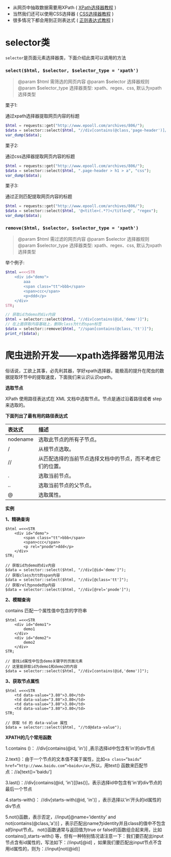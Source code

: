 - 从网页中抽取数据需要用XPath ( [XPath选择器教程](http://www.w3school.com.cn/xpath/index.asp) )
- 当然我们还可以使用CSS选择器 ( [CSS选择器教程](http://www.w3school.com.cn/cssref/css_selectors.asp) )
- 很多情况下都会用到正则表达式 ( [正则表达式教程](https://www.w3cschool.cn/regexp/) )

# selector类

`selector`是页面元素选择器类，下面介绍此类可以调用的方法

### `select($html, $selector, $selector_type = 'xpath')`

> @param $html 需筛选的网页内容
> @param $selector 选择器规则
> @param $selector_type 选择器类型: xpath、regex、css, 默认为xpath选择类型

栗子1:

通过xpath选择器提取网页内容的标题

```php
$html = requests::get("http://www.epooll.com/archives/806/");
$data = selector::select($html, "//div[contains(@class,'page-header')]//h1//a");
var_dump($data);
```

栗子2:

通过css选择器提取网页内容的标题

```php
$html = requests::get("http://www.epooll.com/archives/806/");
$data = selector::select($html, ".page-header > h1 > a", "css");
var_dump($data);
```

栗子3:

通过正则匹配提取网页内容的标题

```php
$html = requests::get("http://www.epooll.com/archives/806/");
$data = selector::select($html, '@<title>(.*?)</title>@', "regex");
var_dump($data);
```

### `remove($html, $selector, $selector_type = 'xpath')`

> @param $html 需过滤的网页内容
> @param $selector 选择器规则
> @param $selector_type 选择器类型: xpath、regex、css, 默认为xpath选择类型

举个例子:

```php
$html =<<<STR
    <div id="demo">
        aaa
        <span class="tt">bbb</span>
        <span>ccc</span>
        <p>ddd</p>
    </div>
STR;

// 获取id为demo的div内容
$html = selector::select($html, "//div[contains(@id,'demo')]");
// 在上面获取内容基础上，删除class为tt的span标签
$data = selector::remove($html, "//span[contains(@class,'tt')]");
print_r($data);
```

# 爬虫进阶开发——xpath选择器常见用法

俗话说，工欲上其事，必先利其器，学好xpath选择器，能极高的提升在爬虫的数据提取环节中的提取速度，下面我们来认识认识xpath。

**选取节点**

XPath 使用路径表达式在 XML 文档中选取节点。节点是通过沿着路径或者 step 来选取的。

**下面列出了最有用的路径表达式**

| 表达式      | 描述                            |
|:---------|:------------------------------|
| nodename | 选取此节点的所有子节点。                  |
| /        | 从根节点选取。                       |
| //       | 从匹配选择的当前节点选择文档中的节点，而不考虑它们的位置。 |
| .        | 选取当前节点。                       |
| ..       | 选取当前节点的父节点。                   |
| @        | 选取属性。                         |

**实例**

**1、精确查询**

```
$html =<<<STR
    <div id="demo">
        <span class="tt">bbb</span>
        <span>ccc</span>
        <p rel="pnode">ddd</p>
    </div>
STR;

// 获取id为demo的div内容
$data = selector::select($html, "//div[@id='demo']");
// 获取class为tt的span内容
$data = selector::select($html, "//div[@class='tt']");
// 获取rel为pnode的p内容
$data = selector::select($html, "//div[@rel='pnode']");
```

**2、模糊查询**

contains 匹配一个属性值中包含的字符串

```
$html =<<<STR
    <div id="demo1">
        demo1
    </div>
    <div id="demo2">
        demo2
    </div>
STR;

// 查找id属性中包含demo关键字的页面元素
// 这里能获取id为demo1和demo2的内容
$data = selector::select($html, "//div[contains(@id,'demo')]");
```

**3、获取节点属性**

```
$html =<<<STR
    <td data-value="3.80">3.80</td>    
    <td data-value="3.80">3.80</td>    
    <td data-value="3.80">3.80</td>    
    <td data-value="3.80">3.80</td>    
STR;

// 获取 td 的 data-value 属性
$data = selector::select($html, "//td@data-value");
```

**XPATH的几个常用函数**

1.contains ()： //div[contains(@id, 'in')] ,表示选择id中包含有’in’的div节点

2.text()：由于一个节点的文本值不属于属性，比如`<a class=”baidu“ href=”http://www.baidu.com“>baidu</a>`,所以，用text()
函数来匹配节点：//a[text()='baidu']

3.last()：//div[contains(@id, 'in')][las()]，表示选择id中包含有'in'的div节点的最后一个节点

4.starts-with()： //div[starts-with(@id, 'in')] ，表示选择以’in’开头的id属性的div节点

5.not()函数，表示否定，//input[@name=‘identity’ and not(contains(@class,‘a’))] ，表示匹配出name为identity并且class的值中不包含a的input节点。
not()函数通常与返回值为true or false的函数组合起来用，比如contains(),starts-with()
等，但有一种特别情况请注意一下：我们要匹配出input节点含有id属性的，写法如下：//input[@id]
，如果我们要匹配出input节点不含用id属性的，则为：//input[not(@id)]